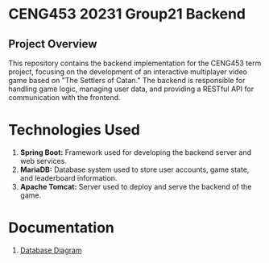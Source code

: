 # CENG453 20231 Group21 Backend
## Project Overview
This repository contains the backend implementation for the CENG453 term project, focusing on the development of an interactive multiplayer video game based on "The Settlers of Catan." The backend is responsible for handling game logic, managing user data, and providing a RESTful API for communication with the frontend.

# Technologies Used
1.  **Spring Boot:** Framework used for developing the backend server and web services.
2.  **MariaDB:** Database system used to store user accounts, game state, and leaderboard information.
3. **Apache Tomcat:** Server used to deploy and serve the backend of the game.

# Documentation
1. [Database Diagram](https://drive.google.com/file/d/1wMmXPCKEA81AvnBRHI53BYOCOv5xKBab/view?usp=sharing)